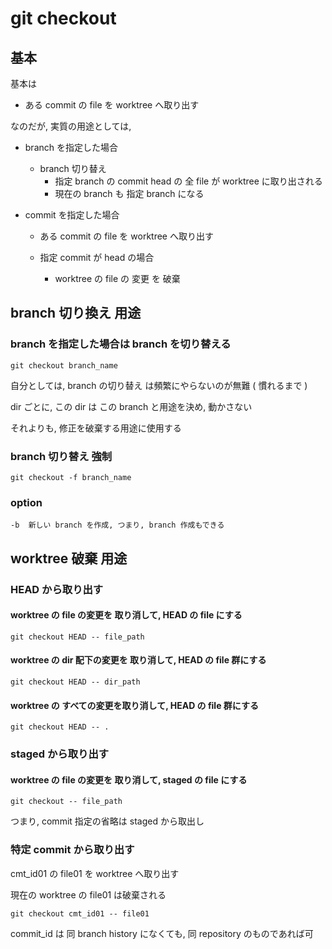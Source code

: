 
# git checkout


## 基本

基本は

- ある commit の file を worktree  へ取り出す

なのだが, 実質の用途としては,


- branch を指定した場合
  - branch 切り替え
    - 指定 branch の commit head の 全 file が worktree に取り出される
    - 現在の branch も 指定 branch になる


- commit を指定した場合
  - ある commit の file を worktree  へ取り出す

  - 指定 commit が head の場合
    - worktree の file の 変更 を 破棄



## branch 切り換え 用途

### branch を指定した場合は branch を切り替える

```
git checkout branch_name
```

自分としては,
branch の切り替え は頻繁にやらないのが無難 ( 慣れるまで )

dir ごとに, この dir は この branch と用途を決め, 動かさない

それよりも, 修正を破棄する用途に使用する


### branch 切り替え 強制

```
git checkout -f branch_name
```


### option

```
-b  新しい branch を作成, つまり, branch 作成もできる
```



## worktree 破棄 用途

### HEAD から取り出す

#### worktree の file の変更を 取り消して, HEAD の file にする

```
git checkout HEAD -- file_path
```


#### worktree の dir 配下の変更を 取り消して, HEAD の file 群にする

```
git checkout HEAD -- dir_path
```


#### worktree の すべての変更を取り消して, HEAD の file 群にする

```
git checkout HEAD -- .
```


### staged から取り出す

#### worktree の file の変更を 取り消して, staged の file にする

```
git checkout -- file_path
```

つまり, commit 指定の省略は staged から取出し


### 特定 commit から取り出す

cmt_id01 の file01 を worktree へ取り出す

現在の worktree の file01 は破棄される

```
git checkout cmt_id01 -- file01
```

commit_id は 同 branch history になくても, 同 repository のものであれば可



